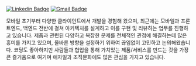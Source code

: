 [![Linkedin Badge](https://img.shields.io/badge/-LinkedIn-blue?style=flat-square&logo=Linkedin&logoColor=white&link=https://www.linkedin.com/in/sangkyoonnam/)](https://www.linkedin.com/in/sangkyoonnam/) 
[![Gmail Badge](https://img.shields.io/badge/-Gmail-c14438?style=flat-square&logo=Gmail&logoColor=white&link=mailto:sangkyoon.nam@namsang.co)](mailto:sangkyoon.nam@namsang.co) 

모바일 초기부터 다양한 클라이언트에서 개발을 경험해 왔으며, 최근에는 모바일과 프론트엔드, 백엔드 전반에 걸쳐 아키텍처를 설계하고 이를 구현 및 리뷰하는 업무를 진행하고 있습니다. 제품과 관련된 다양하고 복잡한 문제를 전체적인 관점에 해결하는데 많은 흥미를 가지고 있으며, 올바른 방향을 설정하기 위하여 끊임없이 고민하고 논의해왔습니다. 코딩도 좋아하지만 사람들과 협업을 통해 가치있는 제품/서비스를 만드는 것을 가장 큰 즐거움으로 여기며 애자일과 조직문화에도 많은 관심을 가지고 있습니다.
